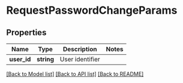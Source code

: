 # RequestPasswordChangeParams

## Properties
Name | Type | Description | Notes
------------ | ------------- | ------------- | -------------
**user_id** | **string** | User identifier | 

[[Back to Model list]](../README.md#documentation-for-models) [[Back to API list]](../README.md#documentation-for-api-endpoints) [[Back to README]](../README.md)


